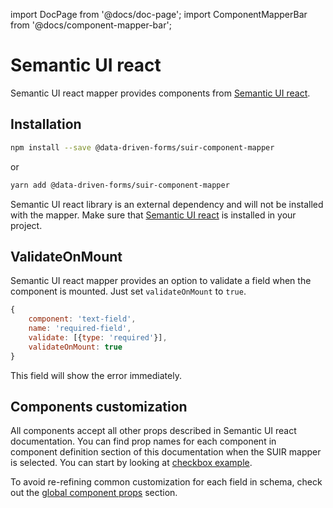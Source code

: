 import DocPage from '@docs/doc-page';
import ComponentMapperBar from '@docs/component-mapper-bar';

<DocPage>

# Semantic UI react

<ComponentMapperBar prefix="suir" href="https://react.semantic-ui.com/" />

Semantic UI react mapper provides components from [Semantic UI react](https://react.semantic-ui.com/).

## Installation

```bash
npm install --save @data-driven-forms/suir-component-mapper
```
or
```bash
yarn add @data-driven-forms/suir-component-mapper
```

Semantic UI react library is an external dependency and will not be installed with the mapper. Make sure that [Semantic UI react](https://react.semantic-ui.com/usage) is installed in your project.

## ValidateOnMount

Semantic UI react mapper provides an option to validate a field when the component is mounted. Just set `validateOnMount` to `true`.

```jsx
{
    component: 'text-field',
    name: 'required-field',
    validate: [{type: 'required'}],
    validateOnMount: true
}
```

This field will show the error immediately.

## Components customization
All components accept all other props described in Semantic UI react documentation. You can find prop names for each component in component definition section of this documentation when the SUIR mapper is selected. You can start by looking at [checkbox example](/provided-mappers/checkbox?mapper=suir).

To avoid re-refining common customization for each field in schema, check out the [global component props](/mappers/global-component-props) section.

</DocPage>
